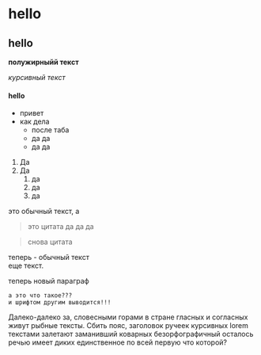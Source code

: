# hello

## hello

<!-- и вот это комментарий :) -->

**полужирныйй текст**

_курсивный текст_

#### hello

- привет
- как дела
  - после таба
  - да да
  - да да

1. Да
1. Да
   1. да
   1. да
   1. да

это обычный текст, а

<!-- todo: надо сделать -->

<!-- fixme: надо пофиксить -->

> это цитата
> да да да

> снова цитата

теперь - обычный текст  
еще текст.

теперь новый параграф

    а это что такое???
    и шрифтом другим выводится!!!

<!-- надо же, комментарий -->
<p>Далеко-далеко за, словесными горами в стране гласных и согласных живут рыбные тексты. Сбить пояс, заголовок ручеек курсивных lorem текстами залетают заманивший коварных безорфографичный осталось речью имеет диких единственное по всей первую что которой?<p>

